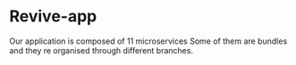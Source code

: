 # Revive-app
Our application is composed of 11 microservices
Some of them are bundles and they re organised through different branches.
